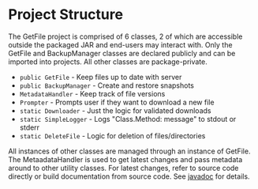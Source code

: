 # Project Structure

The GetFile project is comprised of 6 classes, 2 of which are accessible
outside the packaged JAR and end-users may interact with.
Only the GetFile and BackupManager classes are declared publicly and can be
imported into projects. All other classes are package-private.

* `public GetFile` - Keep files up to date with server
* `public BackupManager` - Create and restore snapshots
* `MetadataHandler` - Keep track of file versions
* `Prompter` - Prompts user if they want to download a new file
* `static Downloader` - Just the logic for validated downloads
* `static SimpleLogger` - Logs "Class.Method: message" to stdout or stderr
* `static DeleteFile` - Logic for deletion of files/directories

All instances of other classes are managed through an instance of GetFile.
The MetaadataHandler is used to get latest changes and pass metadata around
to other utility classes. For latest changes, refer to source code directly or
build documentation from source code. See [javadoc](javadoc.md) for details.

